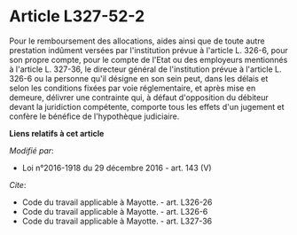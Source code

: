 # Article L327-52-2

Pour le remboursement des allocations, aides ainsi que de toute autre prestation indûment versées par l'institution prévue à
l'article L. 326-6, pour son propre compte, pour le compte de l'Etat ou des employeurs mentionnés à l'article L. 327-36, le
directeur général de l'institution prévue à l'article L. 326-6 ou la personne qu'il désigne en son sein peut, dans les délais
et selon les conditions fixées par voie réglementaire, et après mise en demeure, délivrer une contrainte qui, à défaut
d'opposition du débiteur devant la juridiction compétente, comporte tous les effets d'un jugement et confère le bénéfice de
l'hypothèque judiciaire.

**Liens relatifs à cet article**

_Modifié par_:

  - Loi n°2016-1918 du 29 décembre 2016 - art. 143 (V)

_Cite_:

  - Code du travail applicable à Mayotte. - art. L326-26
  - Code du travail applicable à Mayotte. - art. L326-6
  - Code du travail applicable à Mayotte. - art. L327-36
